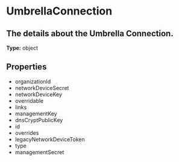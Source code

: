 # UmbrellaConnection

## The details about the Umbrella Connection.

**Type:** object

## Properties
* organizationId
* networkDeviceSecret
* networkDeviceKey
* overridable
* links
* managementKey
* dnsCryptPublicKey
* id
* overrides
* legacyNetworkDeviceToken
* type
* managementSecret
